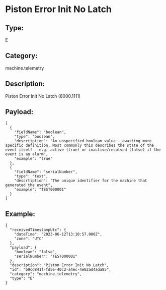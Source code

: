 # Piston Error Init No Latch

## Type:

E

## Category:

machine.telemetry

## Description: 

Piston Error Init No Latch (8000.1111)

## Payload:

```
[
  {
    "fieldName": "boolean",
    "type": "boolean",
    "descrtiption": "An unspecified boolean value - awaiting more specific definition. Most commonly this describes the state of the event itself - e.g. active (true) or inactive/resolved (false) if the event is an alarm",
    "example": "true"
  },
  {
    "fieldName": "serialNumber",
    "type": "text",
    "descrtiption": "The unique identifier for the machine that generated the event",
    "example": "TEST000001"
  }
]
```

## Example:

```
{
  "receivedTimestampUtc": {
    "dateTime": "2023-06-12T13:10:57.000Z",
    "zone": "UTC"
  },
  "payload": {
    "boolean": "false",
    "serialNumber": "TEST000001"
  },
  "description": "Piston Error Init No Latch",
  "id": "b9cd841f-fd56-40c2-a4ec-4e02ad4ada85",
  "category": "machine.telemetry",
  "type": "E"
}
```
